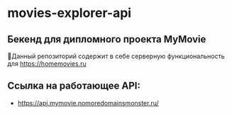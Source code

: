# movies-explorer-api

## Бекенд для дипломного проекта **MyMovie**

🔧Данный репозиторий содержит в себе серверную функциональность для https://homemovies.ru

## Ссылка на работающее API:

  - https://api.mymovie.nomoredomainsmonster.ru/
